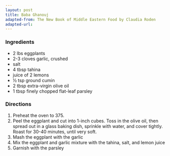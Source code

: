 ```yaml
---
layout: post
title: Baba Ghanouj
adapted-from: The New Book of Middle Eastern Food by Claudia Roden
adapted-url: 
---
```


### Ingredients

* 2 lbs eggplants
* 2-3 cloves garlic, crushed
* salt
* 4 tbsp tahina
* juice of 2 lemons
* ½ tsp ground cumin
* 2 tbsp extra-virgin olive oil
* 1 tbsp finely chopped flat-leaf parsley

### Directions

1. Preheat the oven to 375.
2. Peel the eggplant and cut into 1-inch cubes. Toss in the olive oil, then spread out in a glass baking dish, sprinkle with water, and cover tightly. Roast for 30-40 minutes, until very soft.
3. Mash the eggplant with the garlic
4. Mix the eggplant and garlic mixture with the tahina, salt, and lemon juice
5. Garnish with the parsley
